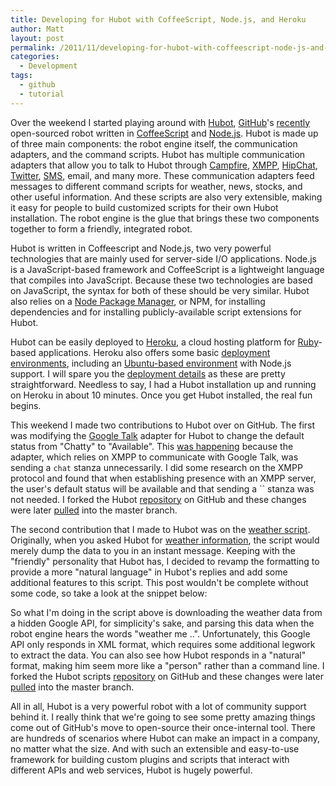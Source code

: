 ```yaml
---
title: Developing for Hubot with CoffeeScript, Node.js, and Heroku
author: Matt
layout: post
permalink: /2011/11/developing-for-hubot-with-coffeescript-node-js-and-heroku/
categories:
  - Development
tags:
  - github
  - tutorial
---
```


Over the weekend I started playing around with [Hubot][1], [GitHub][2]'s [recently][3] open-sourced robot written in [CoffeeScript][4] and [Node.js][5]. Hubot is made up of three main components: the robot engine itself, the communication adapters, and the command scripts. Hubot has multiple communication adapters that allow you to talk to Hubot through [Campfire][6], [XMPP][7], [HipChat][8], [Twitter][9], [SMS][10], email, and many more. These communication adapters feed messages to different command scripts for weather, news, stocks, and other useful information. And these scripts are also very extensible, making it easy for people to build customized scripts for their own Hubot installation. The robot engine is the glue that brings these two components together to form a friendly, integrated robot.

 [1]: http://hubot.github.com/
 [2]: http://github.com/
 [3]: https://github.com/blog/968-say-hello-to-hubot
 [4]: http://jashkenas.github.com/coffee-script/
 [5]: http://nodejs.org/
 [6]: http://campfirenow.com/
 [7]: http://xmpp.org/
 [8]: https://www.hipchat.com/
 [9]: http://twitter.com/
 [10]: http://www.twilio.com

Hubot is written in Coffeescript and Node.js, two very powerful technologies that are mainly used for server-side I/O applications. Node.js is a JavaScript-based framework and CoffeeScript is a lightweight language that compiles into JavaScript. Because these two technologies are based on JavaScript, the syntax for both of these should be very similar. Hubot also relies on a [Node Package Manager][11], or NPM, for installing dependencies and for installing publicly-available script extensions for Hubot.

 [11]: http://npmjs.org/

Hubot can be easily deployed to [Heroku][12], a cloud hosting platform for [Ruby][13]-based applications. Heroku also offers some basic [deployment environments][14], including an [Ubuntu-based environment][15] with Node.js support. I will spare you the [deployment details][16] as these are pretty straightforward. Needless to say, I had a Hubot installation up and running on Heroku in about 10 minutes. Once you get Hubot installed, the real fun begins.

 [12]: http://www.heroku.com/
 [13]: http://www.ruby-lang.org/en/
 [14]: http://devcenter.heroku.com/articles/stack
 [15]: http://devcenter.heroku.com/articles/cedar
 [16]: https://github.com/github/hubot/blob/master/src/templates/README.md

This weekend I made two contributions to Hubot over on GitHub. The first was modifying the [Google Talk][17] adapter for Hubot to change the default status from "Chatty" to "Available". This [was happening][18] because the adapter, which relies on XMPP to communicate with Google Talk, was sending a `chat` stanza unnecessarily. I did some research on the XMPP protocol and found that when establishing presence with an XMPP server, the user's default status will be available and that sending a `` stanza was not needed. I forked the Hubot [repository][19] on GitHub and these changes were later [pulled][20] into the master branch.

 [17]: https://github.com/github/hubot/blob/8f36df033d3f63d2aee239cb5fe44c2c02a1a241/src/hubot/gtalk.coffee
 [18]: https://github.com/github/hubot/blob/31302370537600a52f6ed64bc8480e286156b26c/src/hubot/gtalk.coffee
 [19]: https://github.com/github/hubot
 [20]: https://github.com/github/hubot/pull/134

The second contribution that I made to Hubot was on the [weather script][21]. Originally, when you asked Hubot for [weather information][22], the script would merely dump the data to you in an instant message. Keeping with the "friendly" personality that Hubot has, I decided to revamp the formatting to provide a more "natural language" in Hubot's replies and add some additional features to this script. This post wouldn't be complete without some code, so take a look at the snippet below:

 [21]: https://github.com/github/hubot-scripts/blob/141f19e4c8d83d54b027f9a5dc0f791bd2ff011a/src/scripts/weather.coffee
 [22]: https://github.com/github/hubot-scripts/blob/6f5cbe66a7c242523f22f40b1b8e885891143eed/src/scripts/weather.coffee



So what I'm doing in the script above is downloading the weather data from a hidden Google API, for simplicity's sake, and parsing this data when the robot engine hears the words "weather me ..". Unfortunately, this Google API only responds in XML format, which requires some additional legwork to extract the data. You can also see how Hubot responds in a "natural" format, making him seem more like a "person" rather than a command line. I forked the Hubot scripts [repository][23] on GitHub and these changes were later [pulled][24] into the master branch.

 [23]: https://github.com/github/hubot-scripts
 [24]: https://github.com/github/hubot-scripts/pull/78

All in all, Hubot is a very powerful robot with a lot of community support behind it. I really think that we're going to see some pretty amazing things come out of GitHub's move to open-source their once-internal tool. There are hundreds of scenarios where Hubot can make an impact in a company, no matter what the size. And with such an extensible and easy-to-use framework for building custom plugins and scripts that interact with different APIs and web services, Hubot is hugely powerful.